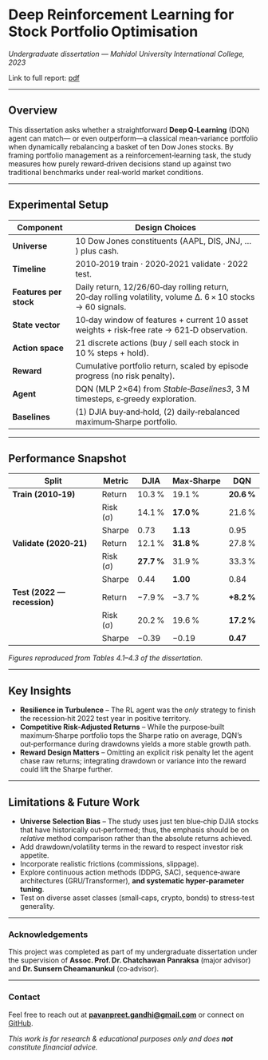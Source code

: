 # Deep Reinforcement Learning for Stock Portfolio Optimisation

*Undergraduate dissertation — Mahidol University International College, 2023*

Link to full report: [pdf](https://github.com/pavanpreet-gandhi/portfolio-optimization-rl/blob/main/Report.pdf)

---

## Overview

This dissertation asks whether a straightforward **Deep Q‑Learning** (DQN) agent can match— or even outperform—a classical mean‑variance portfolio when dynamically rebalancing a basket of ten Dow Jones stocks. By framing portfolio management as a reinforcement‑learning task, the study measures how purely reward‑driven decisions stand up against two traditional benchmarks under real‑world market conditions.

---

## Experimental Setup

| Component              | Design Choices                                                                                              |
| ---------------------- | ----------------------------------------------------------------------------------------------------------- |
| **Universe**           | 10 Dow Jones constituents (AAPL, DIS, JNJ, … ) plus cash.                                                   |
| **Timeline**           | 2010‑2019 train · 2020‑2021 validate · 2022 test.                                                           |
| **Features per stock** | Daily return, 12/26/60‑day rolling return, 20‑day rolling volatility, volume Δ. 6 × 10 stocks → 60 signals. |
| **State vector**       | 10‑day window of features + current 10 asset weights + risk‑free rate → 621‑D observation.                  |
| **Action space**       | 21 discrete actions (buy / sell each stock in 10 % steps + hold).                                           |
| **Reward**             | Cumulative portfolio return, scaled by episode progress (no risk penalty).                                  |
| **Agent**              | DQN (MLP 2×64) from *Stable‑Baselines3*, 3 M timesteps, ε‑greedy exploration.                               |
| **Baselines**          | (1) DJIA buy‑and‑hold, (2) daily‑rebalanced maximum‑Sharpe portfolio.                                       |

---

## Performance Snapshot

| Split                       | Metric   | DJIA       | Max‑Sharpe | **DQN**    |
| --------------------------- | -------- | ---------- | ---------- | ---------- |
| **Train (2010‑19)**         | Return   | 10.3 %     | 19.1 %     | **20.6 %** |
|                             | Risk (σ) | 14.1 %     | **17.0 %** | 21.6 %     |
|                             | Sharpe   | 0.73       | **1.13**   | 0.95       |
| **Validate (2020‑21)**      | Return   | 12.1 %     | **31.8 %** | 27.8 %     |
|                             | Risk (σ) | **27.7 %** | 31.9 %     | 33.3 %     |
|                             | Sharpe   | 0.44       | **1.00**   | 0.84       |
| **Test (2022 — recession)** | Return   | −7.9 %     | −3.7 %     | **+8.2 %** |
|                             | Risk (σ) | 20.2 %     | 19.6 %     | **17.2 %** |
|                             | Sharpe   | −0.39      | −0.19      | **0.47**   |

*Figures reproduced from Tables 4.1–4.3 of the dissertation.*

---

## Key Insights

* **Resilience in Turbulence** – The RL agent was the *only* strategy to finish the recession‑hit 2022 test year in positive territory.
* **Competitive Risk‑Adjusted Returns** – While the purpose‑built maximum‑Sharpe portfolio tops the Sharpe ratio on average, DQN’s out‑performance during drawdowns yields a more stable growth path.
* **Reward Design Matters** – Omitting an explicit risk penalty let the agent chase raw returns; integrating drawdown or variance into the reward could lift the Sharpe further.

---

## Limitations & Future Work

* **Universe Selection Bias** – The study uses just ten blue‑chip DJIA stocks that have historically out‑performed; thus, the emphasis should be on *relative* method comparison rather than the absolute returns achieved.
* Add drawdown/volatility terms in the reward to respect investor risk appetite.
* Incorporate realistic frictions (commissions, slippage).
* Explore continuous action methods (DDPG, SAC), sequence‑aware architectures (GRU/Transformer), **and systematic hyper‑parameter tuning**.
* Test on diverse asset classes (small‑caps, crypto, bonds) to stress‑test generality.

---

### Acknowledgements

This project was completed as part of my undergraduate dissertation under the supervision of **Assoc. Prof. Dr. Chatchawan Panraksa** (major advisor) and **Dr. Sunsern Cheamanunkul** (co‑advisor).

---

### Contact

Feel free to reach out at **[pavanpreet.gandhi@gmail.com](mailto:pavanpreet.gandhi@gmail.com)** or connect on [GitHub](https://github.com/pavangandhi).

*This work is for research & educational purposes only and does **not** constitute financial advice.*